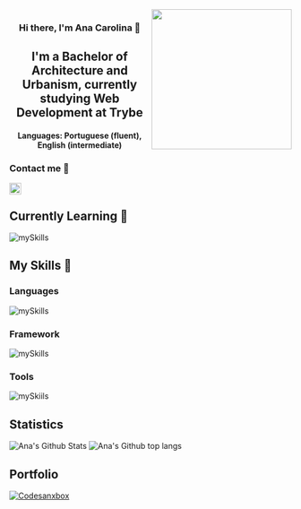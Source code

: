 <img align="right" width="250px" src="https://user-images.githubusercontent.com/84690257/188514618-d1d03529-1a30-4e51-8d22-a1359117732f.png">
<h3 align="center">
Hi there, I'm Ana Carolina 👋
</h3>

<h2 align="center">
I'm a Bachelor of Architecture and Urbanism, currently studying Web Development at Trybe
</h2> 
<h4 align="center">
  Languages: Portuguese (fluent), English (intermediate)
</h4>

### Contact me 🤝
<a href="[https://www.linkedin.com/in/yushi95/](https://www.linkedin.com/in/ana-c-b-magalhaes/)"><img align="left" src="https://raw.githubusercontent.com/yushi1007/yushi1007/main/images/linkedin.svg" alt="Ana Carolina | LinkedIn" width="21px"/></a>
<br>

## Currently Learning 🌱
![mySkills](https://skills.thijs.gg/icons?i=docker,mysql&theme=dark)

## My Skills 💼
### Languages
![mySkills](https://skills.thijs.gg/icons?i=html,css,js&theme=dark)

### Framework
![mySkills](https://skills.thijs.gg/icons?i=jest,react,redux&theme=dark)

### Tools
![mySkiils](https://skills.thijs.gg/icons?i=git,github&theme=dark)

## Statistics
![Ana's Github Stats](https://github-readme-stats.vercel.app/api?username=aninhabort&show_icons=true&theme=dracula&include_all_commits=true&count_private=true)
![Ana's Github top langs](https://github-readme-stats.vercel.app/api/top-langs/?username=aninhabort&theme=dracula)

## Portfolio
[![Codesanxbox](https://img.shields.io/badge/Codesandbox-000000?style=for-the-badge&logo=CodeSandbox&logoColor=white)](https://codesandbox.io/u/aninhabort)
